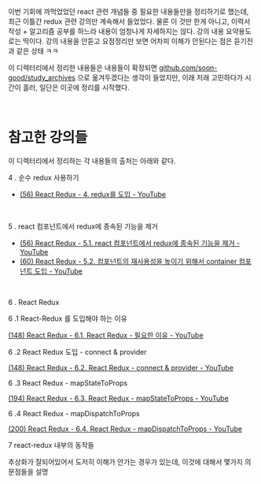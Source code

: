 이번 기회에 까먹었었던 react 관련 개념들 중 필요한 내용들만을 정리하기로 했는데, 최근 이틀간 redux 관련 강의만 계속해서 들었었다. 물론 이 것만 한게 아니고, 이력서 작성 + 알고리즘 공부를 하느라 내용이 엄청나게 자세하지는 않다. 강의 내용 요약용도로는 딱이다. 강의 내용을 안듣고 요점정리만 보면 어차피 이해가 안된다는 점은 듣기전과 같은 상태 ㅋㅋ<br>

이 디렉터리에서 정리한 내용들은 내용들이 확정되면 [github.com/soon-good/study_archives](https://github.com/soon-good/study_archives) 으로 옮겨두겠다는 생각이 들었지만, 이래 저래 고민하다가 시간이 흘러, 일단은 이곳에 정리를 시작했다.<br>

<br>

# 참고한 강의들

이 디렉터리에서 정리하는 각 내용들의 출처는 아래와 같다.

4 . 순수 redux 사용하기<br>

- [(56) React Redux - 4. redux를 도입 - YouTube](https://www.youtube.com/watch?v=SaXgXcgJ5xg) <br>

<br>

5 . react 컴포넌트에서 redux에 종속된 기능을 제거<br>

- [(56) React Redux - 5.1. react 컴포넌트에서 redux에 종속된 기능을 제거 - YouTube](https://www.youtube.com/watch?v=ObCKEaKFRac) 
- [(60) React Redux - 5.2. 컴포넌트의 재사용성을 높이기 위해서 container 컴포넌트 도입 - YouTube](https://www.youtube.com/watch?v=ZmM4JSpIh6E)  

<br>

6 . React Redux<br>

6 .1 React-Redux 를 도입해야 하는 이유<br>

[(148) React Redux - 6.1. React Redux - 필요한 이유 - YouTube](https://www.youtube.com/watch?v=ygMmY_Q-6HQ) <br>

6 .2 React Redux 도입 - connect & provider<br>

[(148) React Redux - 6.2. React Redux - connect & provider - YouTube](https://www.youtube.com/watch?v=h5Trjjra50E) <br>

6 .3 React Redux - mapStateToProps<br>

[(194) React Redux - 6.3. React Redux - mapStateToProps - YouTube](https://www.youtube.com/watch?v=Q1CmuPDUK3Q) <br>

6 .4 React Redux - mapDispatchToProps <br>

[(200) React Redux - 6.4. React Redux - mapDispatchToProps - YouTube](https://www.youtube.com/watch?v=V0MDQmNgcYw) <br>

7 react-redux 내부의 동작들<br>

추상화가 잘되어있어서 도저히 이해가 안가는 경우가 있는데, 이것에 대해서 몇가지 의문점들을 설명<br>

<br>